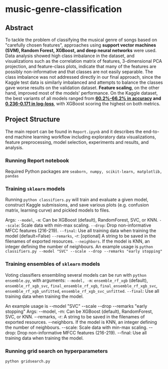 # music-genre-classification
## Abstract
To tackle the problem of classifying the musical genre of songs based on "carefully chosen features", approaches using **support vector machines (SVM), Random Forest, XGBoost, and deep neural networks** were used. Data analysis showed high class imbalance in the dataset, and visualizations such as the correlation matrix of features, 3-dimensional PCA projection, and feature-class plots, indicate that many of the features are possibly non-informative and that classes are not easily separable. The class imbalance was not addressed directly in our final approach, since the Kaggle test data is similarly imbalanced and attempts to balance the classes gave worse results on the validation dataset. **Feature scaling**, on the other hand, improved most of the models' performance. On the Kaggle dataset, the best variants of all models ranged from **[60.2%-66.2% in accuracy](https://kaggle.com/c/mlbp-data-analysis-challenge-accuracy-2018) and [0.236-0.171 in log-loss](https://www.kaggle.com/c/mlbp-data-analysis-challenge-log-loss-2018)**, with XGBoost scoring the highest on both metrics.

## Project Structure
The main report can be found in `Report.ipynb` and it describes the end-to-end machine learning workflow including exploratory data visualizations, feature preprocessing, model selection, experiments and results, and analysis.

###  Running Report notebook
Required Python packages are `seaborn, numpy, scikit-learn, matplotlib, pandas`

### Training `sklearn` models
Running `python classifiers.py` will train and evaluate a given model, construct Kaggle submissions, and save various plots (e.g. confusion matrix, learning curve) and pickled models to files.

Args:
  `--model`, `-m`: Can be XGBoost (default), RandomForest, SVC, or KNN.
 `--scale`: Scale data with min-max scaling.
 `--drop`: Drop non-informative MFCC features (216-219).
 `--final`: Use all training data when training the model (default=False)
 `--remarks`, -r: [optional] A string to be saved in the filenames of exported resources.
 `--neighbors`. If the model is KNN, an integer defining the number of neighbours.
An example usage is `python classifiers.py --model "SVC" --scale --drop --remarks "early stopping"`

### Training ensembles of `sklearn` models
Voting classifiers ensembling several models can be run with `python ensemble.py`, with arguments:
  `--model, -m`:  `ensemble_rf_xgb` (default), `ensemble_rf_xgb_svc`, `final_ensemble_rf_xgb`, `final_ensemble_rf_xgb_svc`, `ensemble_rf_xgb_unfitted`, `ensemble_rf_xgb_svc_unfitted`.
  `--final`: Use all training data when training the model.
  
An example usage is --model "SVC" --scale --drop --remarks "early stopping"
Args:
  --model, -m: Can be XGBoost (default), RandomForest, SVC, or KNN.
  --remarks, -r: A string to be saved in the filenames of exported resources.
  --neighbors. If the model is KNN, an integer defining the number of neighbours.
  --scale: Scale data with min-max scaling.
  --drop: Drop non-informative MFCC features (216-219).
  --final: Use all training data when training the model.

### Running grid search on hyperparameters
`python gridsearch.py`
